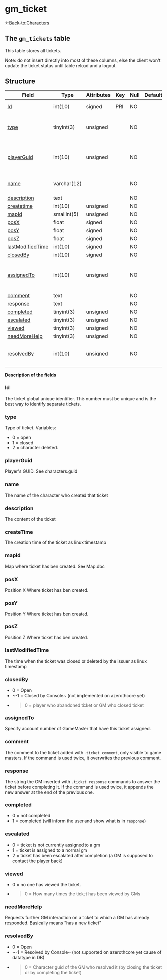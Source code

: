 # gm_ticket

[<-Back-to:Characters](database-characters.md)

## The `gm_tickets` table

This table stores all tickets.

Note: do not insert directly into most of these columns, else the client won't update the ticket status until table reload and a logout.

## Structure

| Field                  | Type        | Attributes | Key | Null | Default | Extra          | Comment                                    |
|------------------------|-------------|------------|-----|------|---------|----------------|--------------------------------------------|
| [Id][1]                | int(10)     | signed     | PRI | NO   |         | Auto increment |                                            |
| [type][2]              | tinyint(3)  | unsigned   |     | NO   |         |                | 0 open, 1 closed, 2 character deleted      |
| [playerGuid][3]        | int(10)     | unsigned   |     | NO   |         |                | Global Unique Identifier of ticket creator |
| [name][4]              | varchar(12) |            |     | NO   |         |                | Name of ticket creator                     |
| [description][5]       | text        |            |     | NO   |         |                |                                            |
| [createtime][6]        | int(10)     | unsigned   |     | NO   |         |                |                                            |
| [mapId][7]             | smallint(5) | unsigned   |     | NO   |         |                |                                            |
| [posX][8]              | float       | signed     |     | NO   |         |                |                                            |
| [posY][9]              | float       | signed     |     | NO   |         |                |                                            |
| [posZ][10]             | float       | signed     |     | NO   |         |                |                                            |
| [lastModifiedTime][11] | int(10)     | signed     |     | NO   |         |                |                                            |
| [closedBy][12]         | int(10)     | signed     |     | NO   |         |                |                                            |
| [assignedTo][13]       | int(10)     | unsigned   |     | NO   |         |                | GUID of admin to whom ticket is assigned   |
| [comment][14]          | text        |            |     | NO   |         |                |                                            |
| [response][15]         | text        |            |     | NO   |         |                |                                            |
| [completed][16]        | tinyint(3)  | unsigned   |     | NO   |         |                |                                            |
| [escalated][17]        | tinyint(3)  | unsigned   |     | NO   |         |                |                                            |
| [viewed][18]           | tinyint(3)  | unsigned   |     | NO   |         |                |                                            |
| [needMoreHelp][19]     | tinyint(3)  | unsigned   |     | NO   |         |                |                                            |
| [resolvedBy][20]       | int(10)     | unsigned   |     | NO   |         |                | GUID of GM who resolved the ticket         |

[1]: #id
[2]: #type
[3]: #playerguid
[4]: #name
[5]: #description
[6]: #createtime
[7]: #mapid
[8]: #posx
[9]: #posy
[10]: #posz
[11]: #lastmodifiedtime
[12]: #closedby
[13]: #assignedto
[14]: #comment
[15]: #response
[16]: #completed
[17]: #escalated
[18]: #viewed
[19]: #needmorehelp
[20]: #resolvedby

**Description of the fields**

### Id

The ticket global unique identifier. This number must be unique and is the best way to identify separate tickets.

### type

Type of ticket. Variables: 
- 0 = open
- 1 = closed
- 2 = character deleted.

### playerGuid

Player's GUID. See characters.guid

### name

The name of the character who created that ticket

### description

The content of the ticket

### createTime

The creation time of the ticket as linux timestamp

### mapId

Map where ticket has ben created. See Map.dbc

### posX

Position X Where ticket has ben created.

### posY

Position Y Where ticket has ben created.

### posZ

Position Z Where ticket has ben created.

### lastModifiedTime

The time when the ticket was closed or deleted by the issuer as linux timestamp

### closedBy

- 0 = Open
- ~-1 = Closed by Console~ (not implemented on azerothcore yet)
- > 0 = player who abandoned ticket or GM who closed ticket

### assignedTo

Specify account number of GameMaster that have this ticket assigned.

### comment

The comment to the ticket added with `.ticket comment`, only visible to game masters. If the command is used twice, it overwrites the previous comment.

### response

The string the GM inserted with `.ticket response` commands to answer the ticket before completing it. If the command is used twice, it appends the new answer at the end of the previous one.

### completed

- 0 = not completed
- 1 = completed (will inform the user and show what is in `response`)

### escalated

- 0 = ticket is not currently assigned to a gm
- 1 = ticket is assigned to a normal gm
- 2 = ticket has been escalated after completion (a GM is supposed to contact the player back) 


### viewed

- 0 = no one has viewed the ticket.
- > 0 = How many times the ticket has been viewed by GMs

### needMoreHelp

Requests further GM interaction on a ticket to which a GM has already responded. Basically means "has a new ticket"

### resolvedBy

- 0 = Open
- ~-1 = Resolved by Console~ (not supported on azerothcore yet cause of datatype in DB)
- > 0 = Character guid of the GM who resolved it (by closing the ticket or by completing the ticket)
